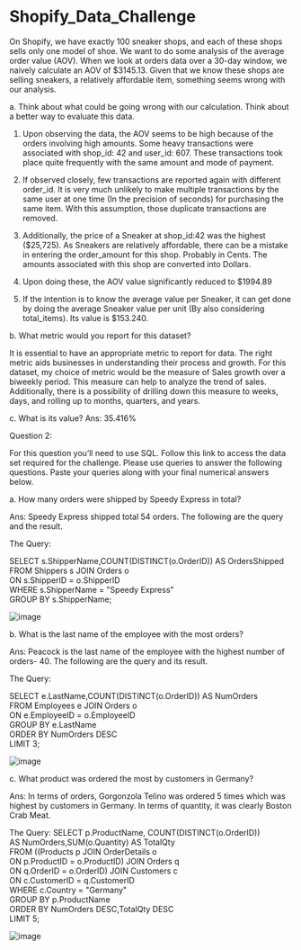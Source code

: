 # Shopify_Data_Challenge

On Shopify, we have exactly 100 sneaker shops, and each of these shops sells only one model of shoe. We want to do some analysis of the average order value (AOV). When we look at orders data over a 30-day window, we naively calculate an AOV of $3145.13. Given that we know these shops are selling sneakers, a relatively affordable item, something seems wrong with our analysis. 

a.	Think about what could be going wrong with our calculation. Think about a better way to evaluate this data. 

 1.	Upon observing the data, the AOV seems to be high because of the orders involving high amounts. Some heavy transactions were associated with shop_id: 42 and user_id: 607. These transactions took place quite frequently with the same amount and mode of payment. 

 2.	If observed closely, few transactions are reported again with different order_id. It is very much unlikely to make multiple transactions by the same user at one time (In the precision of seconds) for purchasing the same item. With this assumption, those duplicate transactions are removed.

 3. Additionally, the price of a Sneaker at shop_id:42 was the highest ($25,725). As Sneakers are relatively affordable, there can be a mistake in entering the order_amount for this shop. Probably in Cents. The amounts associated with this shop are converted into Dollars.

 4. Upon doing these, the AOV value significantly reduced to $1994.89

 5. If the intention is to know the average value per Sneaker, it can get done by doing the average Sneaker value per unit (By also considering total_items). Its value is $153.240.



b.	What metric would you report for this dataset?

  It is essential to have an appropriate metric to report for data. The right metric  aids businesses in understanding their process and growth. For this dataset,     my choice of metric would be the measure of Sales growth over a biweekly period. This measure can help to analyze the trend of sales. Additionally, there is a       possibility of drilling down this measure to weeks, days, and rolling up to months, quarters, and years.


c.	What is its value?
Ans: 35.416%





Question 2: 

For this question you’ll need to use SQL. Follow this link to access the data set required for the challenge. Please use queries to answer the following questions. Paste your queries along with your final numerical answers below.

a.	How many orders were shipped by Speedy Express in total?

Ans: Speedy Express shipped total 54 orders. The following are the query and the result.  

The Query:

SELECT s.ShipperName,COUNT(DISTINCT(o.OrderID)) AS OrdersShipped                                                                                            
FROM Shippers s JOIN Orders o                                                                                                                                       
ON s.ShipperID = o.ShipperID                                                                                                                                         
WHERE s.ShipperName = "Speedy Express"                                                                                                                               
GROUP BY s.ShipperName;                                                                                                                                            

![image](https://user-images.githubusercontent.com/89163061/169713902-f41591f9-a78b-4392-8501-a5542ed5f73b.png)

b.	What is the last name of the employee with the most orders?

Ans: Peacock is the last name of the employee with the highest number of orders- 40. 
The following are the query and its result. 

The Query:

SELECT e.LastName,COUNT(DISTINCT(o.OrderID)) AS NumOrders                                                                                                           
FROM Employees e JOIN Orders o                                                                                                                                       
ON e.EmployeeID = o.EmployeeID                                                                                                                                       
GROUP BY e.LastName                                                                                                                                                 
ORDER BY NumOrders DESC                                                                                                                                            
LIMIT 3;

![image](https://user-images.githubusercontent.com/89163061/169714155-ce869513-19da-4115-bb8f-32f08e80ac70.png)


c.	What product was ordered the most by customers in Germany?

Ans: In terms of orders, Gorgonzola Telino was ordered 5 times which was highest by customers in Germany. In terms of quantity, it was clearly Boston Crab Meat.

The Query:
SELECT p.ProductName, COUNT(DISTINCT(o.OrderID))                                                                                                                     
AS NumOrders,SUM(o.Quantity) AS TotalQty                                                                                                                             
FROM ((Products p JOIN OrderDetails o                                                                                                                               
ON p.ProductID = o.ProductID) JOIN Orders q                                                                                                                         
ON q.OrderID = o.OrderID) JOIN Customers c                                                                                                                          
ON c.CustomerID = q.CustomerID                                                                                                                                       
WHERE c.Country = "Germany"                                                                                                                                         
GROUP BY p.ProductName                                                                                                                                              
ORDER BY NumOrders DESC,TotalQty DESC                                                                                                                               
LIMIT 5;                                                                                                                                                             

![image](https://user-images.githubusercontent.com/89163061/169714251-39353bc2-8007-43d0-96e5-8713417054da.png)

